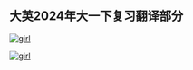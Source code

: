 ## 大英2024年大一下复习翻译部分
[![girl](https://i0.hdslb.com/bfs/garb/e6990f8cb288b761776266818c613b520531248f.png@80h.webp)](https://www.bilibili.com/video/BV113411p7BT/?share_source=copy_web&vd_source=0c8e46cf6aa086ab5fdb778c9f5d8bb2)

[![girl](https://i0.hdslb.com/bfs/live/39eb2e4c2f6e57eedef7e7bbf2426fdc78cc2009.png@80h.webp)](https://beijiushare.github.io/html/%E5%A4%A7%E8%8B%B1%E5%A4%8D%E4%B9%A0.html)